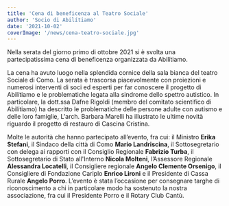 ```yaml
---
title: 'Cena di beneficenza al Teatro Sociale'
author: 'Socio di Abilítiamo'
date: '2021-10-02'
coverImage: '/news/cena-teatro-sociale.jpg'
---
```



Nella serata del giorno primo di ottobre 2021 si è svolta una partecipatissima cena di beneficenza organizzata da Abilítiamo.

La cena ha avuto luogo nella splendida cornice della sala bianca del teatro Sociale di Como. La serata è trascorsa piacevolmente con proiezioni e numerosi interventi di soci ed esperti per far conoscere il progetto di Abilítiamo e le problematiche legata alla sindrome dello spettro autistico.
In particolare, la dott.ssa Dafne Rigoldi (membro del comitato scientifico di Abilítiamo) ha descritto le problematiche delle persone adulte con autismo e delle loro famiglie, L'arch. Barbara Marelli ha illustrato le ultime novità riguardo il progetto di restauro di Cascina Cristina.

Molte le autorità che hanno partecipato all’evento, fra cui: il Ministro **Erika Stefani**, il Sindaco della città di Como **Mario Landriscina**, il Sottosegretario con delega ai rapporti con il Consiglio Regionale **Fabrizio Turba**, il Sottosegretario di Stato all'Interno **Nicola Molteni**, l’Assessore Regionale **Alessandra Locatelli**, il Consigliere regionale **Angelo Clemente Orsenigo**, il Consigliere di Fondazione Cariplo **Enrico Lironi** e il Presidente di Cassa Rurale **Angelo Porro**.  L’evento è stata l’occasione per consegnare targhe di riconoscimento a chi in particolare modo ha sostenuto la nostra associazione, fra cui il Presidente Porro e il Rotary Club Cantù.